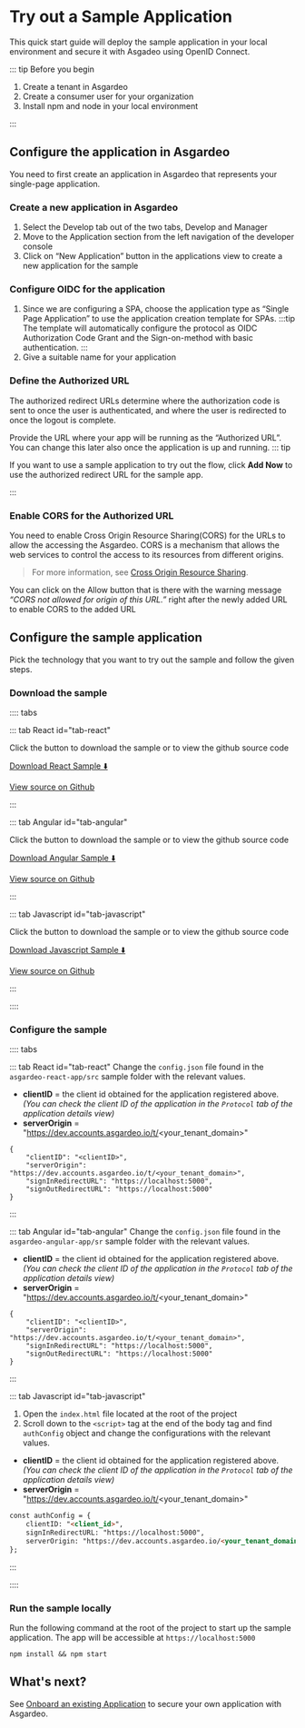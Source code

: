 # Try out a Sample Application

This quick start guide will deploy the sample application in your local environment and secure it with Asgadeo using OpenID Connect.

::: tip Before you begin

1. Create a tenant in Asgardeo
2. Create a consumer user for your organization
3. Install npm and node in your local environment

:::

## Configure the application in Asgardeo

You need to first create an application in Asgardeo that represents your single-page application.

### Create a new application in Asgardeo

1. Select the Develop tab out of the two tabs, Develop and Manager
2. Move to the Application section from the left navigation of the developer console
3. Click on “New Application” button in the applications view to create a new application for the sample

### Configure OIDC for the application

1. Since we are configuring a SPA, choose the application type as “Single Page Application” to use the application creation template for SPAs.
:::tip
The template will automatically configure the protocol as OIDC Authorization Code Grant and the Sign-on-method with basic authentication.
:::
2. Give a suitable name for your application

### Define the Authorized URL

The authorized redirect URLs determine where the authorization code is sent to once the user is authenticated, and where the user is redirected to once the logout is complete.

Provide the URL where your app will be running as the “Authorized URL”. You can change this later also once the application is up and running.
::: tip

If you want to use a sample application to try out the flow, click **Add Now** to use the authorized redirect URL for the sample app.

:::

### Enable CORS for the Authorized URL

You need to enable Cross Origin Resource Sharing(CORS) for the URLs to allow the accessing the Asgardeo. CORS is a mechanism that allows the web services to control the access to its resources from different origins.
> For more information, see [Cross Origin Resource Sharing](TODO:link-to-concept).

You can click on the Allow button that is there with the warning message *“CORS not allowed for origin of this URL.”* right after the newly added URL to enable CORS to the added URL

## Configure the sample application

Pick the technology that you want to try out the sample and follow the given steps.

### Download the sample

:::: tabs

::: tab React id="tab-react"

Click the button to download the sample or to view the github source code

[Download React Sample :arrow_down:](https://github.com/asgardeo/asgardeo-auth-react-sdk/releases/latest/download/asgardeo-react-app.zip)

[View source on Github](https://github.com/asgardeo/asgardeo-auth-react-sdk/tree/main/samples/asgardeo-react-app)

:::

::: tab Angular id="tab-angular"

Click the button to download the sample or to view the github source code

[Download Angular Sample :arrow_down:](https://github.com/asgardeo/asgardeo-auth-angular-sdk/releases/latest/download/asgardeo-angular-app.zip)

[View source on Github](https://github.com/asgardeo/asgardeo-auth-angular-sdk/tree/main/samples/asgardeo-angular-app)
 
:::

::: tab Javascript id="tab-javascript"

Click the button to download the sample or to view the github source code

[Download Javascript Sample :arrow_down:](https://github.com/asgardeo/asgardeo-auth-spa-sdk/releases/download/v0.1.2/asgardeo-html-js-app.zip)

[View source on Github](https://github.com/asgardeo/asgardeo-auth-spa-sdk/tree/main/samples/asgardeo-html-js-app)

:::

::::


### Configure the sample

:::: tabs

::: tab React id="tab-react"
Change the `config.json` file found in the `asgardeo-react-app/src` sample folder with the relevant values.

- **clientID** = the client id obtained for the application registered above. _(You can check the client ID of the application in the `Protocol` tab of the application details view)_
- **serverOrigin** = "https://dev.accounts.asgardeo.io/t/<your_tenant_domain>"

``` json{2,3}
{
    "clientID": "<clientID>",
    "serverOrigin": "https://dev.accounts.asgardeo.io/t/<your_tenant_domain>",
    "signInRedirectURL": "https://localhost:5000",
    "signOutRedirectURL": "https://localhost:5000"
}
```
:::

::: tab Angular id="tab-angular"
Change the `config.json` file found in the `asgardeo-angular-app/sr` sample folder with the relevant values.

- **clientID** = the client id obtained for the application registered above. _(You can check the client ID of the application in the `Protocol` tab of the application details view)_
- **serverOrigin** = "https://dev.accounts.asgardeo.io/t/<your_tenant_domain>"

``` json{2,3}
{
    "clientID": "<clientID>",
    "serverOrigin": "https://dev.accounts.asgardeo.io/t/<your_tenant_domain>",
    "signInRedirectURL": "https://localhost:5000",
    "signOutRedirectURL": "https://localhost:5000"
}
```
:::

::: tab Javascript id="tab-javascript"
1. Open the `index.html` file located at the root of the project 
2. Scroll down to the `<script>` tag at the end of the body tag and find `authConfig` object and change the configurations with the relevant values.

- **clientID** = the client id obtained for the application registered above. _(You can check the client ID of the application in the `Protocol` tab of the application details view)_
- **serverOrigin** = "https://dev.accounts.asgardeo.io/t/<your_tenant_domain>"

``` html {2,4}
const authConfig = {
    clientID: "<client_id>",
    signInRedirectURL: "https://localhost:5000",
    serverOrigin: "https://dev.accounts.asgardeo.io/<your_tenant_domain>"
};
```
:::

::::

### Run the sample locally

Run the following command at the root of the project to start up the sample application. The app will be accessible at `https://localhost:5000` 

```
npm install && npm start
```

## What's next?

See [Onboard an existing Application](./spa-onboard-app.md) to secure your own application with Asgardeo.
